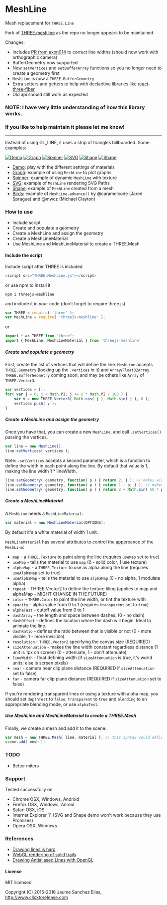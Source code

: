 # MeshLine
Mesh replacement for ```THREE.Line```

Fork of [THREE.meshline](https://github.com/spite/THREE.MeshLine) as the repo no longer appears to be maintained.

Changes:
 * Includes [PR from axon014](https://github.com/spite/THREE.MeshLine/pull/73) to correct line widths (should now work with orthographic camera)
 * BufferGeometry now supported
 * New ```setVertices``` and ```setBufferArray``` functions so you no longer need to create a geometry first
 * ```MeshLine``` is now a ```THREE.BufferGeometry```
 * Extra setters and getters to help with declaritive libraries like [react-three-fiber](https://github.com/react-spring/react-three-fiber)
 * Old api should still work as expected

### NOTE: I have very little understanding of how this library works. ### 
### If you like to help maintain it please let me know! ###

---
Instead of using GL_LINE, it uses a strip of triangles billboarded. Some examples:

[![Demo](screenshots/demo.jpg)](https://www.clicktorelease.com/code/THREE.MeshLine/demo/index.html)
[![Graph](screenshots/graph.jpg)](https://www.clicktorelease.com/code/THREE.MeshLine/demo/graph.html)
[![Spinner](screenshots/spinner.jpg)](https://www.clicktorelease.com/code/THREE.MeshLine/demo/spinner.html)
[![SVG](screenshots/svg.jpg)](https://www.clicktorelease.com/code/THREE.MeshLine/demo/svg.html)
[![Shape](screenshots/shape.jpg)](https://www.clicktorelease.com/code/THREE.MeshLine/demo/shape.html)
[![Shape](screenshots/birds.jpg)](https://www.clicktorelease.com/code/THREE.MeshLine/demo/birds.html)

* [Demo](https://www.clicktorelease.com/code/THREE.MeshLine/demo/index.html): play with the different settings of materials
* [Graph](https://www.clicktorelease.com/code/THREE.MeshLine/demo/graph.html): example of using ```MeshLine``` to plot graphs
* [Spinner](https://www.clicktorelease.com/code/THREE.MeshLine/demo/spinner.html): example of dynamic ```MeshLine``` with texture
* [SVG](https://www.clicktorelease.com/code/THREE.MeshLine/demo/svg.html): example of ```MeshLine``` rendering SVG Paths
* [Shape](https://www.clicktorelease.com/code/THREE.MeshLine/demo/shape.html): example of ```MeshLine``` created from a mesh
* [Birds](https://www.clicktorelease.com/code/THREE.MeshLine/demo/birds.html): example of ```MeshLine.advance()``` by @caramelcode (Jared Sprague) and @mwcz (Michael Clayton)

### How to use ####

* Include script
* Create and populate a geometry
* Create a MeshLine and assign the geometry
* Create a MeshLineMaterial
* Use MeshLine and MeshLineMaterial to create a THREE.Mesh

#### Include the script ####

Include script after THREE is included
```js
<script src="THREE.MeshLine.js"></script>
```
or use npm to install it
```
npm i threejs-meshline
```
and include it in your code (don't forget to require three.js)
```js
var THREE = require( 'three' );
var MeshLine = require( 'threejs-meshline' );
```
or
```js
import * as THREE from "three";
import { MeshLine, MeshLineMaterial } from 'threejs-meshline'
```

##### Create and populate a geometry #####

First, create the list of vertices that will define the line. ```MeshLine``` accepts ```THREE.Geometry``` (looking up the ```.vertices``` in it) and ```Array```/```Float32Array```. ```THREE.BufferGeometry``` coming soon, and may be others like ```Array``` of ```THREE.Vector3```.

```js
var vertices = [];
for( var j = 0; j < Math.PI; j += 2 * Math.PI / 100 ) {
	var v = new THREE.Vector3( Math.cos( j ), Math.sin( j ), 0 );
	vertices.push( v );
}
```

##### Create a MeshLine and assign the geometry #####

Once you have that, you can create a new ```MeshLine```, and call ```.setVertices()``` passing the vertices.

```js
var line = new MeshLine();
line.setVertices( vertices );
```

Note: ```.setVertices``` accepts a second parameter, which is a function to define the width in each point along the line. By default that value is 1, making the line width 1 * lineWidth.

```js
line.setGeometry( geometry, function( p ) { return 2; } ); // makes width 2 * lineWidth
line.setGeometry( geometry, function( p ) { return 1 - p; } ); // makes width taper
line.setGeometry( geometry, function( p ) { return 2 + Math.sin( 50 * p ); } ); // makes width sinusoidal
```

##### Create a MeshLineMaterial #####

A ```MeshLine``` needs a ```MeshLineMaterial```:

```js
var material = new MeshLineMaterial(OPTIONS);
```

By default it's a white material of width 1 unit.

```MeshLineMaterial``` has several attributes to control the appereance of the ```MeshLine```:

* ```map``` - a ```THREE.Texture``` to paint along the line (requires ```useMap``` set to true)
* ```useMap``` - tells the material to use ```map``` (0 - solid color, 1 use texture)
* ```alphaMap``` - a ```THREE.Texture``` to use as alpha along the line (requires ```useAlphaMap``` set to true)
* ```useAlphaMap``` - tells the material to use ```alphaMap``` (0 - no alpha, 1 modulate alpha)
* ```repeat``` - THREE.Vector2 to define the texture tiling (applies to map and alphaMap - MIGHT CHANGE IN THE FUTURE)
* ```color``` - ```THREE.Color``` to paint the line width, or tint the texture with
* ```opacity``` - alpha value from 0 to 1 (requires ```transparent``` set to ```true```)
* ```alphaTest``` - cutoff value from 0 to 1
* ```dashArray``` - the length and space between dashes. (0 - no dash)
* ```dashOffset``` - defines the location where the dash will begin. Ideal to animate the line.
* ```dashRatio``` - defines the ratio between that is visible or not (0 - more visible, 1 - more invisible).
* ```resolution``` - ```THREE.Vector2``` specifying the canvas size (REQUIRED)
* ```sizeAttenuation``` - makes the line width constant regardless distance (1 unit is 1px on screen) (0 - attenuate, 1 - don't attenuate)
* ```lineWidth``` - float defining width (if ```sizeAttenuation``` is true, it's world units; else is screen pixels)
* ```near``` - camera near clip plane distance  (REQUIRED if ```sizeAttenuation``` set to false)
* ```far``` - camera far clip plane distance  (REQUIRED if ```sizeAttenuation``` set to false)

If you're rendering transparent lines or using a texture with alpha map, you should set ```depthTest``` to ```false```, ```transparent``` to ```true``` and ```blending``` to an appropriate blending mode, or use ```alphaTest```.

##### Use MeshLine and MeshLineMaterial to create a THREE.Mesh #####

Finally, we create a mesh and add it to the scene:

```js
var mesh = new THREE.Mesh( line, material ); // this syntax could definitely be improved!
scene.add( mesh );
```

### TODO ###

* Better miters

### Support ###

Tested successfully on

* Chrome OSX, Windows, Android
* Firefox OSX, Windows, Anroid
* Safari OSX, iOS
* Internet Explorer 11 (SVG and Shape demo won't work because they use Promises)
* Opera OSX, Windows

### References ###

* [Drawing lines is hard](http://mattdesl.svbtle.com/drawing-lines-is-hard)
* [WebGL rendering of solid trails](http://codeflow.org/entries/2012/aug/05/webgl-rendering-of-solid-trails/)
* [Drawing Antialiased Lines with OpenGL](https://www.mapbox.com/blog/drawing-antialiased-lines/)

#### License ####

MIT licensed

Copyright (C) 2015-2016 Jaume Sanchez Elias, http://www.clicktorelease.com
